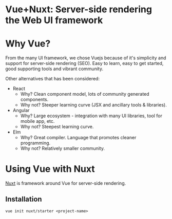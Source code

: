 Vue+Nuxt: Server-side rendering the Web UI framework
====================================================

# Why Vue?
From the many UI framework, we chose Vuejs because of it's simplicity and support for server-side rendering (SEO). Easy to learn, easy to get started, good supporting tools and vibrant community.

Other alternatives that has been considered:
- React
  - Why? Clean component model, lots of community generated components.
  - Why not? Steeper learning curve (JSX and ancillary tools & libraries).
- Angular
  - Why? Large ecosystem - integration with many UI libraries, tool for mobile app, etc.
  - Why not? Steepest learning curve.
- Elm
  - Why? Great compiler. Language that promotes cleaner programming.
  - Why not? Relatively smaller community.

# Using Vue with Nuxt
[Nuxt](https://nuxtjs.org/guide/installation) is framework around Vue for server-side rendering.

## Installation

  ```
  vue init nuxt/starter <project-name>
  ```
